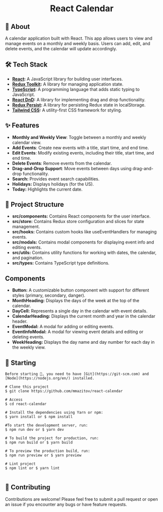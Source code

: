<h1 align="center">React Calendar</h1>

## 🎯 About

A calendar application built with React. This app allows users to view and manage events on a monthly and weekly basis. Users can add, edit, and delete events, and the calendar will update accordingly.

## 🛠 Tech Stack

- **[React](https://react.dev/):** A JavaScript library for building user interfaces.
- **[Redux Toolkit](https://redux-toolkit.js.org/):** A library for managing application state.
- **[TypeScript](https://www.typescriptlang.org/):** A programming language that adds static typing to JavaScript.
- **[React DnD](https://react-dnd.github.io/react-dnd/):** A library for implementing drag and drop functionality.
- **[Redux Persist](https://www.npmjs.com/package/redux-persist):** A library for persisting Redux state in localStorage.
- **[Tailwind CSS](https://tailwindcss.com/):** A utility-first CSS framework for styling.

## ✨ Features

- **Monthly and Weekly View**: Toggle between a monthly and weekly calendar view.
- **Add Events**: Create new events with a title, start time, and end time.
- **Edit Events**: Modify existing events, including their title, start time, and end time.
- **Delete Events**: Remove events from the calendar.
- **Drag-and-Drop Support**: Move events between days using drag-and-drop functionality.
- **Search:** Provides event search capabilities.
- **Holidays:** Displays holidays (for the US).
- **Today:** Highlights the current date.

## 📁 Project Structure

- **src/components:** Contains React components for the user interface.
- **src/store:** Contains Redux store configuration and slices for state management.
- **src/hooks:** Contains custom hooks like useEventHandlers for managing events.
- **src/modals:** Contains modal components for displaying event info and editing events.
- **src/utils:** Contains utility functions for working with dates, the calendar, and pagination.
- **src/types:** Contains TypeScript type definitions.

## Components

- **Button:** A customizable button component with support for different styles (primary, secondary, danger).
- **MonthHeading:** Displays the days of the week at the top of the calendar.
- **DayCell:** Represents a single day in the calendar with event details.
- **CalendarHeading:** Displays the current month and year in the calendar header.
- **EventModal:** A modal for adding or editing events.
- **EventInfoModal:** A modal for viewing event details and editing or deleting events.
- **WeekHeading:** Displays the day name and day number for each day in the weekly view.

## 🏁 Starting

```
Before starting 🏁, you need to have [Git](https://git-scm.com) and [Node](https://nodejs.org/en/) installed.

# Clone this project
$ git clone https://github.com/mmazitov/react-calendar

# Access
$ cd react-calendar

# Install the dependencies using Yarn or npm:
$ yarn install or $ npm install

#To start the development server, run:
$ npm run dev or $ yarn dev

# To build the project for production, run:
$ npm run build or $ yarn build

# To preview the production build, run:
$ npm run preview or $ yarn preview

# Lint project
$ npm lint or $ yarn lint


```

## 🤝 Contributing

Contributions are welcome! Please feel free to submit a pull request or open an issue if you encounter any bugs or have feature requests.
